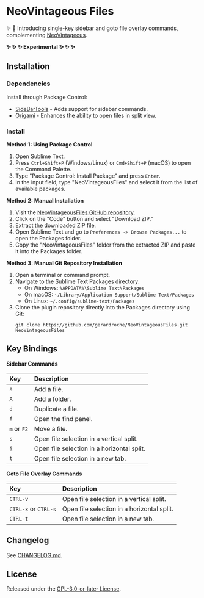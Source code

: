 # NeoVintageous Files

:sparkles: :rocket: Introducing single-key sidebar and goto file overlay commands, complementing [NeoVintageous](https://github.com/NeoVintageous/NeoVintageous).

**:sparkles: :sparkles: :sparkles: Experimental :sparkles: :sparkles: :sparkles:**

## Installation

### Dependencies

Install through Package Control:

- [SideBarTools](https://packagecontrol.io/packages/SideBarTools) - Adds support for sidebar commands.
- [Origami](https://packagecontrol.io/packages/Origami) - Enhances the ability to open files in split view.

### Install

**Method 1: Using Package Control**

1. Open Sublime Text.
2. Press `Ctrl+Shift+P` (Windows/Linux) or `Cmd+Shift+P` (macOS) to open the Command Palette.
3. Type "Package Control: Install Package" and press `Enter`.
4. In the input field, type "NeoVintageousFiles" and select it from the list of available packages.

**Method 2: Manual Installation**

1. Visit the [NeoVintageousFiles GitHub repository](https://github.com/gerardroche/NeoVintageousFiles).
2. Click on the "Code" button and select "Download ZIP."
3. Extract the downloaded ZIP file.
4. Open Sublime Text and go to `Preferences -> Browse Packages...` to open the Packages folder.
5. Copy the "NeoVintageousFiles" folder from the extracted ZIP and paste it into the Packages folder.

**Method 3: Manual Git Repository Installation**

1. Open a terminal or command prompt.
2. Navigate to the Sublime Text Packages directory:
    - On Windows: `%APPDATA%\Sublime Text\Packages`
    - On macOS: `~/Library/Application Support/Sublime Text/Packages`
    - On Linux: `~/.config/sublime-text/Packages`
3. Clone the plugin repository directly into the Packages directory using Git:
   ```
   git clone https://github.com/gerardroche/NeoVintageousFiles.git NeoVintageousFiles
   ```

## Key Bindings

**Sidebar Commands**

| Key           | Description
| :------------ | :------------------------
| `a`           | Add a file.
| `A`           | Add a folder.
| `d`           | Duplicate a file.
| `f`           | Open the find panel.
| `m` or `F2`   | Move a file.
| `s`           | Open file selection in a vertical split.
| `i`           | Open file selection in a horizontal split.
| `t`           | Open file selection in a new tab.

**Goto File Overlay Commands**

| Key                   | Description
| :-------------------- | :----------
| `CTRL-v`              | Open file selection in a vertical split.
| `CTRL-x` or `CTRL-s`  | Open file selection in a horizontal split.
| `CTRL-t`              | Open file selection in a new tab.

## Changelog

See [CHANGELOG.md](CHANGELOG.md).

## License

Released under the [GPL-3.0-or-later License](LICENSE).
